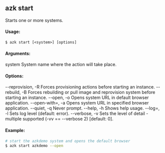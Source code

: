 ## azk start

  Starts one or more systems.

#### Usage:

    $ azk start [<system>] [options]

#### Arguments:

  system                    System name where the action will take place.

#### Options:

  --reprovision, -R         Forces provisioning actions before starting an instance.
  --rebuild, -B             Forces rebuilding or pull image and reprovision system before starting an instance.
  --open, -o                Opens system URL in default browser application.
  --open-with=<app>, -a     Opens system URL in specified browser application.
  --quiet, -q               Never prompt.
  --help, -h                Shows help usage.
  --log=<level>, -l         Sets log level (default: error).
  --verbose, -v             Sets the level of detail - multiple supported (-vv == --verbose 2) [default: 0].

#### Example:

```bash
# start the azkdemo system and opens the default browser
$ azk start azkdemo --open
```
